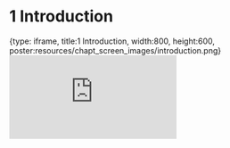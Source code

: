 # 1 Introduction
 
{type: iframe, title:1 Introduction, width:800, height:600, poster:resources/chapt_screen_images/introduction.png}
![](https://sayumiyork.github.io/miniCURE-16S_Test/introduction.html)
 

 
